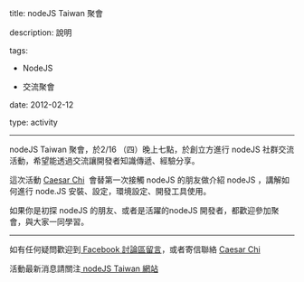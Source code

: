 title: nodeJS Taiwan 聚會
description: 說明
tags:
 - NodeJS
 - 交流聚會
date: 2012-02-12
type: activity
---
 nodeJS Taiwan 聚會，於2/16 （四）晚上七點，於創立方進行 nodeJS 社群交流活動，希望能透過交流讓開發者知識傳遞、經驗分享。   
  
這次活動 [Caesar Chi][0] &nbsp;會替第一次接觸 nodeJS 的朋友做介紹 nodeJS ，講解如何進行 node.JS 安裝、設定，環境設定、開發工具使用。   
  
如果你是初探 nodeJS 的朋友、或者是活躍的nodeJS 開發者，都歡迎參加聚會，與大家一同學習。

- - -

如有任何疑問歡迎到[&nbsp;Facebook 討論區留言][1]，或者寄信聯絡&nbsp;[Caesar Chi][2]

活動最新消息請關注[&nbsp;nodeJS Taiwan 網站][3]



[0]: http://www.facebook.com/clonncd
[1]: http://www.facebook.com/groups/node.js.tw/
[2]: mailto:clonncd@gmail.com
[3]: http://nodejs.tw